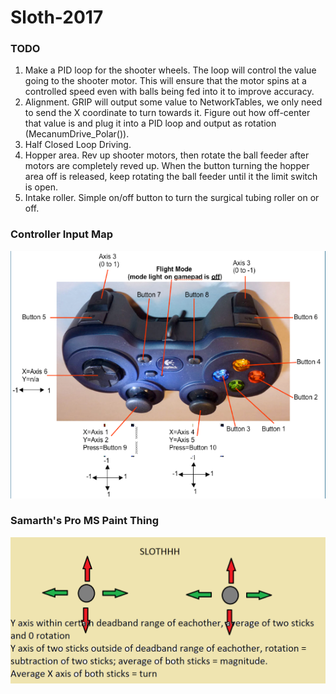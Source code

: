 # Sloth-2017

### TODO
1. Make a PID loop for the shooter wheels. The loop will control the value going to the shooter motor. This will ensure that the motor spins at a controlled speed even with balls being fed into it to improve accuracy.
2. Alignment. GRIP will output some value to NetworkTables, we only need to send the X coordinate to turn towards it. Figure out how off-center that value is and plug it into a PID loop and output as rotation (MecanumDrive_Polar()).
3. Half Closed Loop Driving. 
4. Hopper area. Rev up shooter motors, then rotate the ball feeder after motors are completely reved up. When the button turning the hopper area off is released, keep rotating the ball feeder until it the limit switch is open.
5. Intake roller. Simple on/off button to turn the surgical tubing roller on or off.
### Controller Input Map
![Controller Input Map](chrome_2017-01-13_22-26-30.png?raw=true)

### Samarth's Pro MS Paint Thing
![Samarth Sucks](samarth.png?raw=true)
